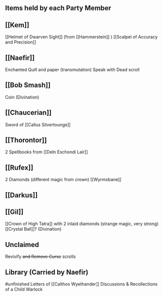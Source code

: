 ## Items held by each Party Member

## [[Kem]]

[[Helmet of Dwarven Sight]] (from [[Hammerstein]] )
[[Scalpel of Accuracy and Precision]]

## [[Naefir]]

Enchanted Quill and paper (transmutation)
Speak with Dead scroll

## [[Bob Smash]]

Coin (Divination)

## [[Chaucerian]]

Sword of [[Callus Silvertounge]]

## [[Thorontor]]

2 Spellbooks from [[Deln Eschondi Lair]]

## [[Rufex]]

2 Diamonds (different magic from crown)
[[Wyrmsbane]]

## [[Darkus]]

## [[Gil]]

[[Crown of High Tatra]] with 2 inlaid diamonds (strange magic, very strong)
[[Crystal Ball]]? (Divination)

## Unclaimed

Revivify ~~and Remove Curse~~ scrolls

## Library (Carried by Naefir)

#unfinished
Letters of [[Calthos Wyethander]]
Discussions & Recollections of a Child Warlock
